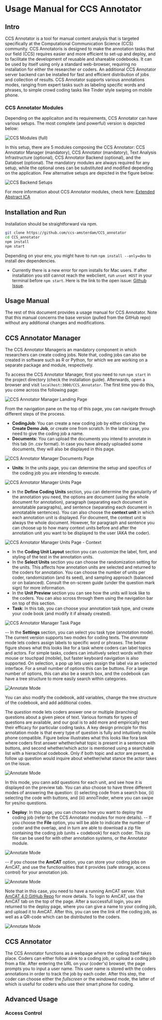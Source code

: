 # Usage Manual for CCS Annotator

## Intro

CCS Annotator is a tool for manual content analysis that is targeted specifically at the Computational Communication Science (CCS) community. CCS Annotatoris is designed to make the annotation tasks that our field (CCS) requires easier and more efficient to set-up and deploy, and to facilitate the development of reusable and shareable codebooks. It can be used by itself using only a standard web-browser, requiring no installation for either the researcher or coders. An additional CCS Annotator server backend can be installed for fast and efficient distribution of jobs and collection of results. CCS Annotator supports various annotations modes, ranging from expert tasks such as labeling specific words and phrases, to simple crowd coding tasks like Tinder style swiping on mobile phone.

### CCS Annotator Modules

Depending on the applicaiton and its requirements, CCS Annotator can have various setups. The most complete (and powerful) version is depicted below:

![CCS Modules (full)](media/Architecture.png)

In this setup, there are 5 modules composing the CCS Annotator: CCS Annotator Manager (mandatory), CCS Annotator (mandatory), Text Analysis Infrastructure (optional), CCS Annotator Backend (optional), and the Databset (optional). The mandatory modules are always required for any setup, while the optional ones can be substituted and modified depending on the application. Few alternative setups are depicted in the figure below:

![CCS Backend Setups](media/backends.png)

For more information about CCS Annotator modules, check here: [Extended Abstract ICA](extended-abstract-papaer)

## Installation and Run

Installation should be straightforward via npm.

```bash
git clone https://github.com/ccs-amsterdam/CCS_annotator
cd CCS_annotator
npm install
npm start
```

Depending on your env, you might have to run `npm install --only=dev` to install dev dependencies.

- Currently there is a new error for npm installs for Mac users. If after installation you still cannot reach the webclient, run `unset HOST` in your terminal before `npm start`. Here is the link to the open issue: [Github Issue](https://github.com/facebook/create-react-app/issues/9619).

## Usage Manual

The rest of this document provides a usage manual for CCS Annotator. Note that this manual concerns the base version (pulled from the GitHub repo) without any additional changes and modifications.

## CCS Annotator Manager

The CCS Annotator Manageris an mandatory component in which researchers can create coding jobs. Note that, coding jobs can also be created in software such as R or Python, for which we are working on a separate package and module, respectively.

To access the CCS Annotator Manager, first you need to run `npm start` in the project directory (check the installation guide). Afterwards, open a browser and visit `localhost:3000/CCS_Annotator`. The first time you do this, you come across the following page:

![CCS Annotator Manager Landing Page](media/createCodingJobPage.png)

From the navigation pane on the top of this page, you can navigate through different steps of the process.

- **CodingJob**: You can create a new coding job by either clicking the **Create Demo Job**, or create one from scratch. In the latter case, you need to give the coding job a name.
- **Documents**: You can upload the documents you intend to annotate in this tab (in .csv format). In case you have already uploaded some documents, they will also be displayed in this page.

![CCS Annotator Manager Documents Page](media/documentsPage.png)

- **Units**: In the units page, you can determine the setup and specifics of the coding job you are intending to execute.

![CCS Annotator Manager Units Page](media/documentsPage.png)

- In the **Define Coding Units** section, you can determine the granularity of the annotation you need, the options are document (using the whole document for annotation), paragraph (separating each document in annotatable paragraphs), and sentence (separating each document in annotatable sentences). You can also choose the **context unit** in which each annotation unit is displayed. For document, the context unit is always the whole document. However, for paragraph and sentence you can choose up to how many context units before and after the annotation unit you want to be displayed to the user (AKA the coder).

![CCS Annotator Manager Units Page - Context](media/unitsPageContext.png)

- In the **Coding Unit Layout** section you can customize the label, font, and styling of the test in the annotation units.
- In the **Select Units** section you can choose the randomization setting for the units. This affects how annotation units are selected and returned to the coders for annotation. You can choose the number of units per coder, randomization (and its seed), and sampling approach (balanced or on balanced). Consult the on-screen guide (under the question mark sign) for more information.
- In the **Unit Preview** section you can see how the units will look like to the coders. You can also scross through them using the navigation bar on top of this section.
- **Task**: In this tab, you can choose your annotation task type, and create your code book (and modify it if already created).

![CCS Annotator Manager Task Page](media/taskPage.png)

-- In the **Settings** section, you can select you task type (annotation mode). The current version supports two modes for coding texts. The _annotate_ mode lets coders assign labels to specific word or phrases. The below figure shows what this looks like for a task where coders can label topics and actors. For simple tasks, coders can intuitively select words with their mouse or touchpad (mobile), but faster keyboard navigation is also supported. On selection, a pop up lets users assign the label via an selected interface. For a small number of options this can be buttons. For a large number of options, this can also be a search box, and the codebook can have a tree structure to more easily search within categories.

![Annotate Mode](media/annotateMode.png)

You can also modify the codebook, add variables, change the tree structure of the codebook, and add additional codes.

The _question_ mode lets coders answer one or multiple (branching) questions about a given piece of text. Various formats for types of questions are available, and our goal is to add more and empirically test their efficacy for particular coding tasks. A key design principle for this annotation mode is that every type of question is fully and intuitively mobile phone compatible. Figure below illustrates what this looks like fora task where coders first answer whether/what topic is present in a sentence with buttons, and second whether/which actor is mentioned using a searchable list with a hierachical codebook. Only if both topic and actor are present, a follow up question would inquire about whether/what stance the actor takes on the issue.

![Annotate Mode](media/questionMode.png)

In this mode, you cann add questions for each unit, and see how it is displayed on the preview tab. You can also choose to have three different modes of answering the question: (i) selecting code from a search box, (ii) selecting the code with buttons, and (iii) annoTinder, where you can swipe for yes/no questions.

- **Deploy**: In this page, you can choose how you want to deploy the coding job (refer to the CCS Annotator modules for more details).
  -- If you choose the **File** option, you will be able to indicate the number of coder and the overlap, and in turn are able to download a zip file containing the coding job (units + codebook) for each coder. This zip file can be used for with other annotation systems, or the Annotator module.

![Annotate Mode](media/fileDeploy.png)

-- if you choose the **AmCAT** option, you can store your coding jobs on AmCAT, and use the functionalities that it provides (safe storage, access control) for your annotation job.

![Annotate Mode](media/deployPage.png)

Note that in this case, you need to have a running AmCAT server. Visit [AmCAT 4.0 GitHub Repo](https://github.com/ccs-amsterdam/amcat4) for more details. To login to AmCAT, use the AmCAT tab on the top of the page. After a successfull login, you are returned to the deploy page, where you can give a name to your coding job, and upload it to AmCAT. After this, you can see the link of the coding job, as well as a QR-code which can be distributed to the coders.

![Annotate Mode](media/amcatDeploy.png)

## CCS Annotator

The CCS Annotator functions as a webpage where the coding itself takes place. Coders can either follow alink to a coding job, or upload a coding job from a file. After entering the URL on your (coder's) browser, the page prompts you to input a user name. This user name is stored with the coders annotations in order to track the job by each coder. After this step, the coder can choose either the _fullscreen_ or the _windowed_ mode, the latter of which is useful for coders who use their smart phone for coding.

## Advanced Usage

### Access Control
